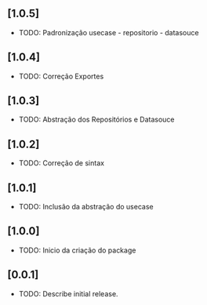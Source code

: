 ## [1.0.5]

* TODO: Padronização usecase - repositorio - datasouce

## [1.0.4]

* TODO: Correção Exportes

## [1.0.3]

* TODO: Abstração dos Repositórios e Datasouce

## [1.0.2]

* TODO: Correção de sintax

## [1.0.1]

* TODO: Inclusão da abstração do usecase

## [1.0.0]

* TODO: Inicio da criação do package

## [0.0.1]

* TODO: Describe initial release.
